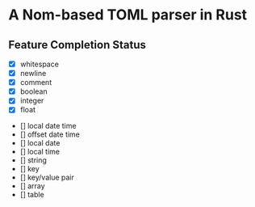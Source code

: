 # A Nom-based TOML parser in Rust

## Feature Completion Status

- [x] whitespace
- [x] newline
- [x] comment
- [x] boolean
- [x] integer
- [x] float
- [] local date time
- [] offset date time
- [] local date
- [] local time
- [] string
- [] key
- [] key/value pair
- [] array
- [] table
